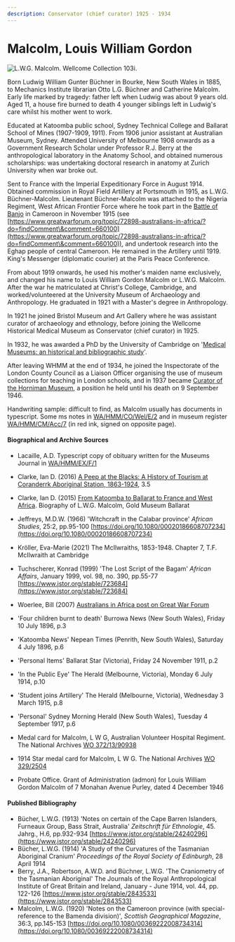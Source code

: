 ```yaml
---
description: Conservator (chief curator) 1925 - 1934
---
```


# Malcolm, Louis William Gordon

![L.W.G. Malcolm. Wellcome Collection 103i.](https://iiif.wellcomecollection.org/image/V0027849/full/760%2C/0/default.jpg)

Born Ludwig William Gunter Büchner in Bourke, New South Wales in 1885, to Mechanics Institute librarian Otto L.G. Büchner and Catherine Malcolm. Early life marked by tragedy: father left when Ludwig was about 9 years old. Aged 11, a house fire burned to death 4 younger siblings left in Ludwig's care whilst his mother went to work.

Educated at Katoomba public school, Sydney Technical College and Ballarat School of Mines (1907-1909, 1911). From 1906 junior assistant at Australian Museum, Sydney. Attended University of Melbourne 1908 onwards as a Government Research Scholar under Professor R.J. Berry at the anthropological laboratory in the Anatomy School, and obtained numerous scholarships: was undertaking doctoral research in anatomy at Zurich University when war broke out.

Sent to France with the Imperial Expeditionary Force in August 1914. Obtained commission in Royal Field Artillery at Portsmouth in 1915, as L.W.G. Büchner-Malcolm. Lieutenant Büchner-Malcolm was attached to the Nigeria Regiment, West African Frontier Force where he took part in the [Battle of Banjo](https://en.wikipedia.org/wiki/Battle\_of\_Banjo) in Cameroon in November 1915 (see [https://www.greatwarforum.org/topic/72898-australians-in-africa/?do=findComment\&comment=660100](https://www.greatwarforum.org/topic/72898-australians-in-africa/?do=findComment\&comment=660100)), and undertook research into the Eghap people of central Cameroon. He remained in the Artillery until 1919. King's Messenger (diplomatic courier) at the Paris Peace Conference.

From about 1919 onwards, he used his mother's maiden name exclusively, and changed his name to Louis William Gordon Malcolm or L.W.G. Malcolm. After the war he matriculated at Christ's College, Cambridge, and worked/volunteered at the University Museum of Archaeology and Anthropology. He graduated in 1921 with a Master's degree in Anthropology.&#x20;

In 1921 he joined Bristol Museum and Art Gallery where he was assistant curator of archaeology and ethnology, before joining the Wellcome Historical Medical Museum as Conservator (chief curator) in 1925.

In 1932, he was awarded a PhD by the University of Cambridge on '[Medical Museums: an historical and bibliographic study](https://idiscover.lib.cam.ac.uk/permalink/f/t9gok8/44CAM\_ALMA21432633030003606)'.

After leaving WHMM at the end of 1934, he joined the Inspectorate of the London County Council as a Liaison Officer organising the use of museum collections for teaching in London schools, and in 1937 became [Curator of the Horniman Museum](https://www.horniman.ac.uk/agent/agent-11425/), a position he held until his death on 9 September 1946.

Handwriting sample: difficult to find, as Malcolm usually has documents in typescript. Some ms notes in [WA/HMM/CO/Wel/E/2](https://wellcomecollection.org/works/ubfs633j/items) and in museum register [WA/HMM/CM/Acc/7](https://wellcomecollection.org/works/au9sjk9g/items?canvas=73) (in red ink, signed on opposite page).

#### Biographical and Archive Sources

* Lacaille, A.D. Typescript copy of obituary written for the Museums Journal in [WA/HMM/EX/F/1](https://wellcomecollection.org/works/n6a3mp3a/items?canvas=188)
* Clarke, Ian D. (2016) [A Peep at the Blacks: A History of Tourism at Coranderrk Aboriginal Station, 1863-1924](https://www.google.co.uk/books/edition/A\_Peep\_at\_the\_Blacks/mDNBDAAAQBAJ?hl=en\&gbpv=0), 3.5
* Clarke, Ian D. (2015) [From Katoomba to Ballarat to France and West Africa](http://www.goldmuseum.com.au/from-katoomba-to-ballarat-to-france-and-west-africa/). Biography of L.W.G. Malcolm, Gold Museum Ballarat
* Jeffreys, M.D.W. (1966) 'Witchcraft in the Calabar province' _African Studies_, 25:2, pp.95-100 [https://doi.org/10.1080/00020186608707234](https://doi.org/10.1080/00020186608707234)
* Kröller, Eva-Marie (2021) The McIlwraiths, 1853-1948. Chapter 7, T.F. McIlwraith at Cambridge
* Tuchscherer, Konrad (1999) 'The Lost Script of the Bagam' _African Affairs_, January 1999, vol. 98, no. 390, pp.55-77 [https://www.jstor.org/stable/723684](https://www.jstor.org/stable/723684)
* Woerlee, Bill (2007) [Australians in Africa post on Great War Forum](https://www.greatwarforum.org/topic/72898-australians-in-africa/?do=findComment\&comment=660100)



* 'Four children burnt to death' Burrowa News (New South Wales), Friday 10 July 1896, p.3
* 'Katoomba News' Nepean Times (Penrith, New South Wales), Saturday 4 July 1896, p.6
* 'Personal Items' Ballarat Star (Victoria), Friday 24 November 1911, p.2
* 'In the Public Eye' The Herald (Melbourne, Victoria), Monday 6 July 1914, p.10
* 'Student joins Artillery' The Herald (Melbourne, Victoria), Wednesday 3 March 1915, p.8
* 'Personal' Sydney Morning Herald (New South Wales), Tuesday 4 September 1917, p.6
* Medal card for Malcolm, L W G, Australian Volunteer Hospital Regiment. The National Archives [WO 372/13/90938](https://discovery.nationalarchives.gov.uk/details/r/D3904607)&#x20;
* 1914 Star medal card for Malcolm, L W G. The National Archives [WO 329/2504](https://discovery.nationalarchives.gov.uk/details/r/C4437722)
* Probate Office. Grant of Administration (admon) for Louis William Gordon Malcolm of 7 Monahan Avenue Purley, dated 4 December 1946

#### Published Bibliography

* Bücher, L.W.G. (1913) 'Notes on certain of the Cape Barren Islanders, Furneaux Group, Bass Strait, Australia' _Zeitschrift für Ethnologie_, 45. Jahrg., H.6, pp.932-934 [https://www.jstor.org/stable/24240296](https://www.jstor.org/stable/24240296)
* Bücher, L.W.G. (1914) 'A Study of the Curvatures of the Tasmanian Aboriginal Cranium' _Proceedings of the Royal Society of Edinburgh_, 28 April 1914
* Berry, J.A., Robertson, A.W.D. and Büchner, L.W.G. 'The Craniometry of the Tasmanian Aboriginal' The Journals of the Royal Anthropological Institute of Great Britain and Ireland, January - June 1914, vol. 44, pp. 122-126 [https://www.jstor.org/stable/2843533](https://www.jstor.org/stable/2843533)
* Malcolm, L.W.G. (1920) 'Notes on the Cameroon province (with special-reference to the Bamenda division)', _Scottish Geographical Magazine_, 36:3, pp.145-153 [https://doi.org/10.1080/00369222008734314](https://doi.org/10.1080/00369222008734314)

